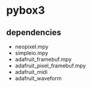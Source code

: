 # pybox3

## dependencies

- neopixel.mpy
- simpleio.mpy
- adafruit_framebuf.mpy
- adafruit_pixel_framebuf.mpy
- adafruit_midi
- adafruit_waveform

